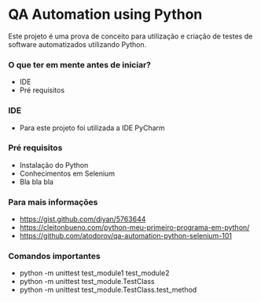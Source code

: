 # QA Automation using Python #

Este projeto é uma prova de conceito para utilização e criação de testes de software automatizados utilizando Python.

### O que ter em mente antes de iniciar? ###

* IDE
* Pré requisitos

### IDE ###

* Para este projeto foi utilizada a IDE PyCharm

### Pré requisitos ###

* Instalação do Python
* Conhecimentos em Selenium
* Bla bla bla

### Para mais informações ###

* https://gist.github.com/diyan/5763644
* https://cleitonbueno.com/python-meu-primeiro-programa-em-python/
* https://github.com/atodorov/qa-automation-python-selenium-101

### Comandos importantes ###

* python -m unittest test_module1 test_module2
* python -m unittest test_module.TestClass
* python -m unittest test_module.TestClass.test_method